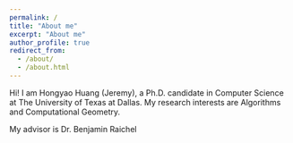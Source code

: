 ```yaml
---
permalink: /
title: "About me"
excerpt: "About me"
author_profile: true
redirect_from: 
  - /about/
  - /about.html
---
```


Hi! I am Hongyao Huang (Jeremy),  a Ph.D. candidate in Computer Science at The University of Texas at Dallas. My research interests are Algorithms and Computational Geometry.

My advisor is Dr. Benjamin Raichel
